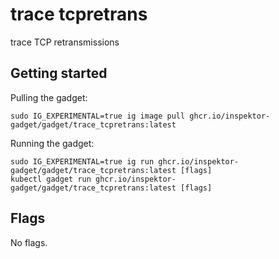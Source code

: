 # trace tcpretrans

trace TCP retransmissions

## Getting started
Pulling the gadget:
```
sudo IG_EXPERIMENTAL=true ig image pull ghcr.io/inspektor-gadget/gadget/trace_tcpretrans:latest
```
Running the gadget:
```
sudo IG_EXPERIMENTAL=true ig run ghcr.io/inspektor-gadget/gadget/trace_tcpretrans:latest [flags]
kubectl gadget run ghcr.io/inspektor-gadget/gadget/trace_tcpretrans:latest [flags]
```

## Flags
No flags.